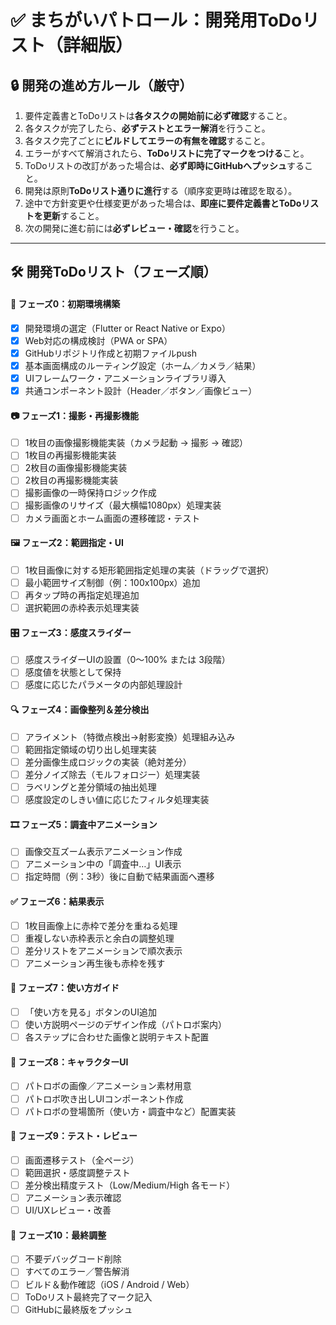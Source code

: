 # ✅ まちがいパトロール：開発用ToDoリスト（詳細版）

## 🔒 開発の進め方ルール（厳守）
1. 要件定義書とToDoリストは**各タスクの開始前に必ず確認**すること。
2. 各タスクが完了したら、**必ずテストとエラー解消**を行うこと。
3. 各タスク完了ごとに**ビルドしてエラーの有無を確認**すること。
4. エラーがすべて解消されたら、**ToDoリストに完了マークをつける**こと。
5. ToDoリストの改訂があった場合は、**必ず即時にGitHubへプッシュ**すること。
6. 開発は原則**ToDoリスト通りに進行**する（順序変更時は確認を取る）。
7. 途中で方針変更や仕様変更があった場合は、**即座に要件定義書とToDoリストを更新**すること。
8. 次の開発に進む前には**必ずレビュー・確認**を行うこと。

---

## 🛠 開発ToDoリスト（フェーズ順）

#### 📁 フェーズ0：初期環境構築
- [x] 開発環境の選定（Flutter or React Native or Expo）
- [x] Web対応の構成検討（PWA or SPA）
- [x] GitHubリポジトリ作成と初期ファイルpush
- [x] 基本画面構成のルーティング設定（ホーム／カメラ／結果）
- [x] UIフレームワーク・アニメーションライブラリ導入
- [x] 共通コンポーネント設計（Header／ボタン／画像ビュー）

#### 📷 フェーズ1：撮影・再撮影機能
- [ ] 1枚目の画像撮影機能実装（カメラ起動 → 撮影 → 確認）
- [ ] 1枚目の再撮影機能実装
- [ ] 2枚目の画像撮影機能実装
- [ ] 2枚目の再撮影機能実装
- [ ] 撮影画像の一時保持ロジック作成
- [ ] 撮影画像のリサイズ（最大横幅1080px）処理実装
- [ ] カメラ画面とホーム画面の遷移確認・テスト

#### 🖼 フェーズ2：範囲指定・UI
- [ ] 1枚目画像に対する矩形範囲指定処理の実装（ドラッグで選択）
- [ ] 最小範囲サイズ制御（例：100x100px）追加
- [ ] 再タップ時の再指定処理追加
- [ ] 選択範囲の赤枠表示処理実装

#### 🎛 フェーズ3：感度スライダー
- [ ] 感度スライダーUIの設置（0〜100% または 3段階）
- [ ] 感度値を状態として保持
- [ ] 感度に応じたパラメータの内部処理設計

#### 🔍 フェーズ4：画像整列＆差分検出
- [ ] アライメント（特徴点検出→射影変換）処理組み込み
- [ ] 範囲指定領域の切り出し処理実装
- [ ] 差分画像生成ロジックの実装（絶対差分）
- [ ] 差分ノイズ除去（モルフォロジー）処理実装
- [ ] ラベリングと差分領域の抽出処理
- [ ] 感度設定のしきい値に応じたフィルタ処理実装

#### 🎞 フェーズ5：調査中アニメーション
- [ ] 画像交互ズーム表示アニメーション作成
- [ ] アニメーション中の「調査中…」UI表示
- [ ] 指定時間（例：3秒）後に自動で結果画面へ遷移

#### ✅ フェーズ6：結果表示
- [ ] 1枚目画像上に赤枠で差分を重ねる処理
- [ ] 重複しない赤枠表示と余白の調整処理
- [ ] 差分リストをアニメーションで順次表示
- [ ] アニメーション再生後も赤枠を残す

#### 📘 フェーズ7：使い方ガイド
- [ ] 「使い方を見る」ボタンのUI追加
- [ ] 使い方説明ページのデザイン作成（パトロボ案内）
- [ ] 各ステップに合わせた画像と説明テキスト配置

#### 🤖 フェーズ8：キャラクターUI
- [ ] パトロボの画像／アニメーション素材用意
- [ ] パトロボ吹き出しUIコンポーネント作成
- [ ] パトロボの登場箇所（使い方・調査中など）配置実装

#### 🧪 フェーズ9：テスト・レビュー
- [ ] 画面遷移テスト（全ページ）
- [ ] 範囲選択・感度調整テスト
- [ ] 差分検出精度テスト（Low/Medium/High 各モード）
- [ ] アニメーション表示確認
- [ ] UI/UXレビュー・改善

#### 🧹 フェーズ10：最終調整
- [ ] 不要デバッグコード削除
- [ ] すべてのエラー／警告解消
- [ ] ビルド＆動作確認（iOS / Android / Web）
- [ ] ToDoリスト最終完了マーク記入
- [ ] GitHubに最終版をプッシュ
